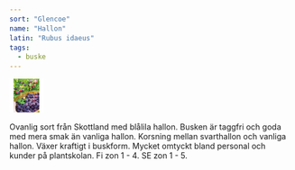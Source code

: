 ```yaml
---
sort: "Glencoe"
name: "Hallon"
latin: "Rubus idaeus"
tags:
  - buske
---
```


<img src="/img/rubus-idaeus-glencoe.jpg" width="60" data-srcset="1x, 1.5x, 2x" alt="Hippophae rhamnoides" data-attribution="https://www.blomqvistplantskola.com/index.php?route=product/product&product_id=4444">

Ovanlig sort från Skottland med blålila hallon. Busken är taggfri och goda med mera smak än vanliga hallon. Korsning mellan svarthallon och vanliga hallon. Växer kraftigt i buskform. Mycket omtyckt bland personal och kunder på plantskolan. Fi zon 1 - 4. SE zon 1 - 5.
